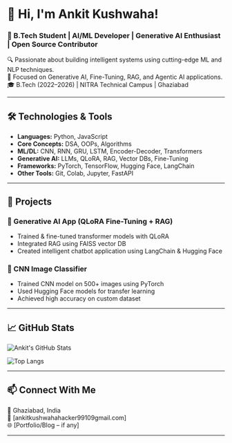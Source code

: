 # 👋 Hi, I'm Ankit Kushwaha!

### 🚀 B.Tech Student | AI/ML Developer | Generative AI Enthusiast | Open Source Contributor  

🔍 Passionate about building intelligent systems using cutting-edge ML and NLP techniques.  
🧠 Focused on Generative AI, Fine-Tuning, RAG, and Agentic AI applications.  
🎓 B.Tech (2022–2026) | NITRA Technical Campus | Ghaziabad  

---

## 🛠️ Technologies & Tools

- **Languages:** Python, JavaScript
- **Core Concepts:** DSA, OOPs, Algorithms
- **ML/DL:** CNN, RNN, GRU, LSTM, Encoder-Decoder, Transformers
- **Generative AI:** LLMs, QLoRA, RAG, Vector DBs, Fine-Tuning
- **Frameworks:** PyTorch, TensorFlow, Hugging Face, LangChain
- **Other Tools:** Git, Colab, Jupyter, FastAPI

---

## 🧪 Projects

### 🔹 Generative AI App (QLoRA Fine-Tuning + RAG)
- Trained & fine-tuned transformer models with QLoRA
- Integrated RAG using FAISS vector DB
- Created intelligent chatbot application using LangChain & Hugging Face

### 🔹 CNN Image Classifier
- Trained CNN model on 500+ images using PyTorch
- Used Hugging Face models for transfer learning
- Achieved high accuracy on custom dataset

---

## 📈 GitHub Stats

![Ankit's GitHub Stats](https://github-readme-stats.vercel.app/api?username=ankitkushwaha90&show_icons=true&theme=radical)

![Top Langs](https://github-readme-stats.vercel.app/api/top-langs/?username=ankitkushwaha90&layout=compact&theme=radical)

---

## 📫 Connect With Me
📍 Ghaziabad, India  
📧 [ankitkushwahahacker99109gmail.com]  
🌐 [Portfolio/Blog – if any]

---

